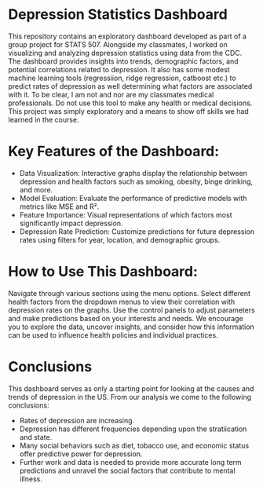 #  Depression Statistics Dashboard

This repository contains an exploratory dashboard developed as part of a group project for STATS 507. Alongside my classmates, I worked on visualizing and analyzing depression statistics using data from the CDC. The dashboard provides insights into trends, demographic factors, and potential correlations related to depression. It also has some modest machine learning tools (regressiion, ridge regression, catboost etc.) to predict rates of depression as well determining what factors are associated with it. To be clear, I am not and nor are my classmates medical professionals. Do not use this tool to make any health or medical decisions. This project was simply exploratory and a means to show off skills we had learned in the course.


# Key Features of the Dashboard:
* Data Visualization: Interactive graphs display the relationship between depression and health factors such as smoking, obesity, binge drinking, and more.
* Model Evaluation: Evaluate the performance of predictive models with metrics like MSE and R².
* Feature Importance: Visual representations of which factors most significantly impact depression.
* Depression Rate Prediction: Customize predictions for future depression rates using filters for year, location, and demographic groups.

# How to Use This Dashboard:
Navigate through various sections using the menu options. Select different health factors from the dropdown menus to view their correlation with depression rates on the graphs. Use the control panels to adjust parameters and make predictions based on your interests and needs. We encourage you to explore the data, uncover insights, and consider how this information can be used to influence health policies and individual practices. 

# Conclusions
This dashboard serves as only a starting point for looking at the causes and trends of depression in the US. From our analysis we come to the following conclusions:

* Rates of depression are increasing.
* Depression has different frequencies depending upon the stratiication and state.
* Many social behaviors such as diet, tobacco use, and economic status offer predictive power for depression.
* Further work and data is needed to provide more accurate long term predictions and unravel the social factors that contribute to mental illness.
